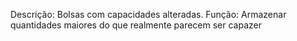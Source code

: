 Descrição: Bolsas com capacidades alteradas.
Função: Armazenar quantidades maiores do que realmente parecem ser capazer